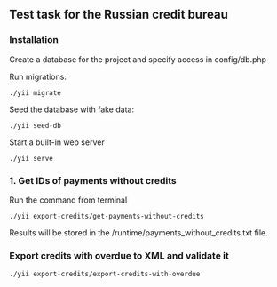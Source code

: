 ## Test task for the Russian credit bureau

### Installation

Create a database for the project and specify access in config/db.php

Run migrations:
```
./yii migrate
```

Seed the database with fake data:
```
./yii seed-db
```

Start a built-in web server
```
./yii serve
```

### 1. Get IDs of payments without credits

Run the command from terminal
```
./yii export-credits/get-payments-without-credits
```
Results will be stored in the /runtime/payments_without_credits.txt file.

### Export credits with overdue to XML and validate it

```
./yii export-credits/export-credits-with-overdue
```